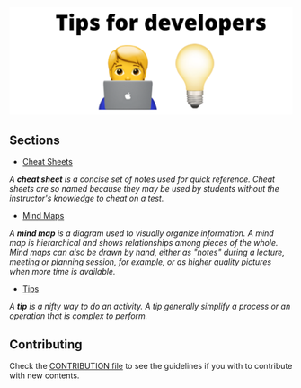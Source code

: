 ![title](/docs/img/tips-for-developers.png)

## Sections

- [Cheat Sheets](https://github.com/GuillaumeFalourd/developers-tips/tree/master/cheat-sheets)

_A **cheat sheet** is a concise set of notes used for quick reference. Cheat sheets are so named because they may be used by students without the instructor's knowledge to cheat on a test._

- [Mind Maps](https://github.com/GuillaumeFalourd/developers-tips/tree/master/mind-maps)

_A **mind map** is a diagram used to visually organize information. A mind map is hierarchical and shows relationships among pieces of the whole. Mind maps can also be drawn by hand, either as "notes" during a lecture, meeting or planning session, for example, or as higher quality pictures when more time is available._

- [Tips](https://github.com/GuillaumeFalourd/developers-tips/tree/master/tips)

_A **tip** is a nifty way to do an activity. A tip generally simplify a process or an operation that is complex to perform._

## Contributing

Check the [CONTRIBUTION file](https://github.com/GuillaumeFalourd/developers-tips/tree/master/CONTRIBUTION.md) to see the guidelines if you with to contribute with new contents.
